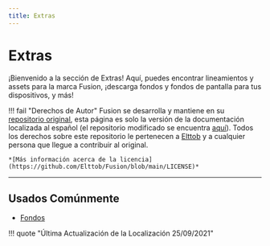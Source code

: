 ```yaml
---
title: Extras
---
```


# Extras

¡Bienvenido a la sección de Extras! Aquí, puedes encontrar lineamientos y assets 
para la marca Fusion, ¡descarga fondos y fondos de pantalla para tus dispositivos, 
y más!

!!! fail "Derechos de Autor"
	Fusion se desarrolla y mantiene en su [repositorio original](https://github.com/Elttob/Fusion/), 
	esta página es solo la versión de la documentación localizada al español 
	(el repositorio modificado se encuentra [aquí](https://github.com/Vexot/Fusion/tree/temp-website)). 
	Todos los derechos sobre este repositorio le pertenecen a [Elttob](https://github.com/Elttob) 
	y a cualquier persona que llegue a contribuir al original.

	*[Más información acerca de la licencia](https://github.com/Elttob/Fusion/blob/main/LICENSE)*

-----

## Usados Comúnmente

- [Fondos](backgrounds)

!!! quote "Última Actualización de la Localización 25/09/2021"
